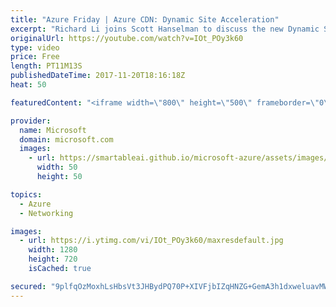```yaml
---
title: "Azure Friday | Azure CDN: Dynamic Site Acceleration"
excerpt: "Richard Li joins Scott Hanselman to discuss the new Dynamic Site Acceleration (DSA) optimization for Azure CDN, and how it can be used in combination with standard CDN caching features to measurably improve the performance of web pages with dynamic content.   For more information, see:  Dynamic Site"
originalUrl: https://youtube.com/watch?v=IOt_POy3k60
type: video
price: Free
length: PT11M13S
publishedDateTime: 2017-11-20T18:16:18Z
heat: 50

featuredContent: "<iframe width=\"800\" height=\"500\" frameborder=\"0\" src=\"https://www.youtube.com/embed/IOt_POy3k60\" allow=\"accelerometer; autoplay; encrypted-media; gyroscope; picture-in-picture\" allowfullscreen></iframe>"

provider:
  name: Microsoft
  domain: microsoft.com
  images:
    - url: https://smartableai.github.io/microsoft-azure/assets/images/organizations/microsoft.com-50x50.jpg
      width: 50
      height: 50

topics:
  - Azure
  - Networking

images:
  - url: https://i.ytimg.com/vi/IOt_POy3k60/maxresdefault.jpg
    width: 1280
    height: 720
    isCached: true

secured: "9plfqOzMoxhLsHbsVt3JHBydPQ70P+XIVFjbIZqHNZG+GemA3h1dxweluavMW5mzLAMFDUn4to52y924djSNXq5EQ5rW0geNX1Ju40iUrfN5UUabPzUCZI8I4oyCSCVBwbad4d5R1n3ye5neDEi78JX2ePiae6HFMYfTRvNNuGrj9EVbmaKifGq6gTpppiTRJc7Cb5pCJrznAfO48vzb4YLlcx3XrovpqyXZCAO1XTGbdwv0+R0hLnKYAEiUvE96sO0OEMZIptQeBVx6pwbSsBi1UuFTNBSCtTic7yvFF8WRVnCQjFGgKY799Abv7ne39RwfEPsbQ93dVF9HeNjiiImrnfxcgXXGdbhFYyQE+rQsB4Iw4Ppu2pvgUJI0AO6WtFH03/sM/9uyhiloTcHBmsqqrG+u/wjM1bOjKdcGY1U=;0OoHpQFxHJ4GhnahrwUH9A=="
---
```


